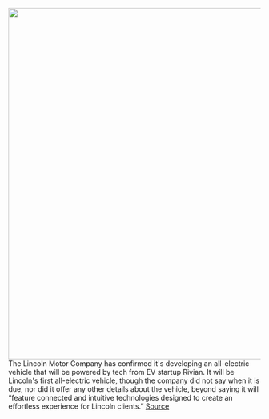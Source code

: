 <img src='https://cdn.vox-cdn.com/thumbor/n2o22Yc1weMP_-3uFIAmWKZQJto=/0x0:2040x1360/1200x800/filters:focal(857x517:1183x843)/cdn.vox-cdn.com/uploads/chorus_image/image/66213410/rivian_electric_truck_3736.0.jpg' width='700px' /><br/>
The Lincoln Motor Company has confirmed it's developing an all-electric vehicle that will be powered by tech from EV startup Rivian. It will be Lincoln's first all-electric vehicle, though the company did not say when it is due, nor did it offer any other details about the vehicle, beyond saying it will “feature connected and intuitive technologies designed to create an effortless experience for Lincoln clients.”
<a href='https://www.theverge.com/2020/1/29/21113578/lincoln-rivian-electric-suv-ford-platform-tech'> Source <a/>